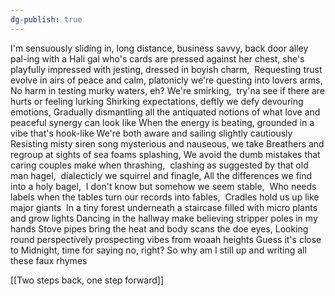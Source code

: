 ```yaml
---
dg-publish: true
---
```

I'm sensuously sliding in, long distance, business savvy, back door alley pal-ing with a Hali gal who's cards are pressed against her chest,
she's playfully impressed with jesting,
dressed in boyish charm, 
Requesting trust evolve in airs of peace and calm,
platonicly we're questing into lovers arms, 
No harm in testing murky waters, eh?
We're smirking, 
try'na see if there are hurts or feeling lurking
Shirking expectations, deftly we defy devouring emotions,
Gradually dismantling all the antiquated notions of what love and peaceful synergy can look like
When the energy is beating, grounded in a vibe that's hook-like
We're both aware and sailing slightly cautiously
Resisting misty siren song mysterious and nauseous, we take
Breathers and regroup at sights of sea foams splashing,
We avoid the dumb mistakes that caring couples make when thrashing, 
clashing as suggested by that old man hagel, 
dialecticly we squirrel and finagle,
All the differences we find into a holy bagel, 
I don't know but somehow we seem stable, 
Who needs labels when the tables turn our records into fables, 
Cradles hold us up like major giants 
In a tiny forest underneath a staircase filled with micro plants and grow lights
Dancing in the hallway make believing stripper poles in my hands
Stove pipes bring the heat and body scans the doe eyes,
Looking round perspectively prospecting vibes from woaah heights
Guess it's close to Midnight, time for saying no, right?
So why am I still up and writing all these faux rhymes

[[Two steps back, one step forward]]

